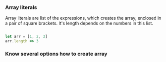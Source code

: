 <h3>Array literals</h3>
<p>Array literals are list of the expressions, which creates the array, enclosed in a pair of square brackets. It's length depends on the numbers in this list.<p>

```js

let arr = [1, 2, 3]
arr.length => 3

```
<h3>Know several options how to create array</h3>
